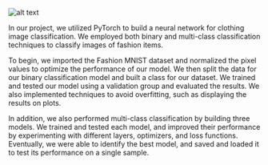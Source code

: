 ![alt text](https://www.codeproject.com/KB/AI/5297227/image0001.png)


In our project, we utilized PyTorch to build a neural network for clothing image classification. We employed both binary and multi-class classification techniques to classify images of fashion items.

To begin, we imported the Fashion MNIST dataset and normalized the pixel values to optimize the performance of our model. We then split the data for our binary classification model and built a class for our dataset. We trained and tested our model using a validation group and evaluated the results. We also implemented techniques to avoid overfitting, such as displaying the results on plots.

In addition, we also performed multi-class classification by building three models. We trained and tested each model, and improved their performance by experimenting with different layers, optimizers, and loss functions. Eventually, we were able to identify the best model, and saved and loaded it to test its performance on a single sample.

